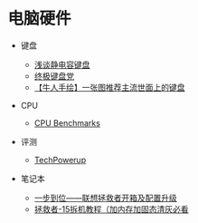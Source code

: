 # 电脑硬件

* 键盘
  * [浅谈静电容键盘](http://bbs.wstx.com/thread-618478-1-1.html)
  * [终极键盘党](https://www.chiphell.com/thread-1535803-1-1.html)
  * [【牛人手绘】一张图推荐主流世面上的键盘](http://bbs.wstx.com/thread-672259-1-1.html)

* CPU
  * [CPU Benchmarks](http://www.cpubenchmark.net/cpu_list.php)

* 评测
  * [TechPowerup](http://www.techpowerup.com/reviews/)

* 笔记本
  * [一步到位——联想拯救者开箱及配置升级](https://chiphell.com/forum.php?mod=viewthread&tid=1684446&extra=page%3D1%26filter%3Dtypeid%26typeid%3D724)
  * [拯救者-15拆机教程（加内存加固态清灰必看](http://bbs.zol.com.cn/nbbbs/d160_283725.html)
